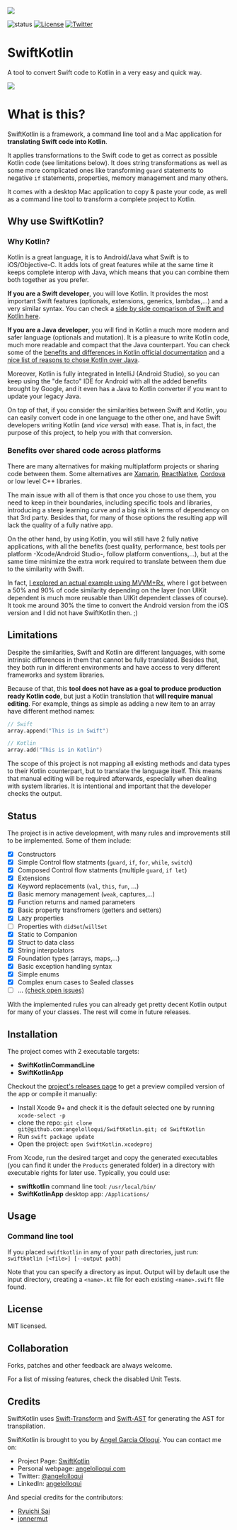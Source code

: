 ![](Assets/logo_small.png)

![status](https://travis-ci.org/angelolloqui/SwiftKotlin.svg?branch=develop)
[![License](https://img.shields.io/badge/license-MIT-lightgrey.svg?maxAge=2592000)](https://opensource.org/licenses/MIT)
[![Twitter](https://img.shields.io/badge/twitter-@angelolloqui-blue.svg?maxAge=2592000)](http://twitter.com/angelolloqui)

# SwiftKotlin

A tool to convert Swift code to Kotlin in a very easy and quick way.

![](Assets/screenshot.png)

# What is this?

SwiftKotlin is a framework, a command line tool and a Mac application for **translating Swift code into Kotlin**.

It applies transformations to the Swift code to get as correct as possible Kotlin code (see limitations below). It does string transformations as well as some more complicated ones like transforming `guard` statements to negative `if` statements, properties, memory management and many others.

It comes with a desktop Mac application to copy & paste your code, as well as a command line tool to transform a complete project to Kotlin.


## Why use SwiftKotlin?

### Why Kotlin?
Kotlin is a great language, it is to Android/Java what Swift is to iOS/Objective-C. It adds lots of great features while at the same time it keeps complete interop with Java, which means that you can combine them both together as you prefer. 

**If you are a Swift developer**, you will love Kotlin. It provides the most important Swift features (optionals, extensions, generics, lambdas,...) and a very similar syntax. You can check a [side by side comparison of Swift and Kotlin here](https://nilhcem.github.io/swift-is-like-kotlin/).

**If you are a Java developer**, you will find in Kotlin a much more modern and safer language (optionals and mutation). It is a pleasure to write Kotlin code, much more readable and compact that the Java counterpart. You can check some of the [benefits and differences in Kotlin official documentation](https://kotlinlang.org/docs/reference/comparison-to-java.html) and a [nice list of reasons to chose Kotlin over Java](https://medium.freecodecamp.com/why-kotlin-is-my-next-programming-language-c25c001e26e3#.hjam7bscd).

Moreover, Kotlin is fully integrated in IntelliJ (Android Studio), so you can keep using the "de facto" IDE for Android with all the added benefits brought by Google, and it even has a Java to Kotlin converter if you want to update your legacy Java.

On top of that, if you consider the similarities between Swift and Kotlin, you can easily convert code in one language to the other one, and have Swift developers writing Kotlin (and *vice versa*) with ease. That is, in fact, the purpose of this project, to help you with that conversion.


### Benefits over shared code across platforms
There are many alternatives for making multiplatform projects or sharing code between them. Some alternatives are [Xamarin](https://www.xamarin.com/), [ReactNative](https://facebook.github.io/react-native/), [Cordova](https://cordova.apache.org/) or low level C++ libraries.

The main issue with all of them is that once you chose to use them, you need to keep in their boundaries, including specific tools and libraries, introducing a steep learning curve and a big risk in terms of dependency on that 3rd party. Besides that, for many of those options the resulting app will lack the quality of a fully native app.

On the other hand, by using Kotlin, you will still have 2 fully native applications, with all the benefits (best quality, performance, best tools per platform -Xcode/Android Studio-, follow platform conventions,...), but at the same time minimize the extra work required to translate between them due to the similarity with Swift. 

In fact, [I explored an actual example using MVVM+Rx](http://angelolloqui.com/blog/38-Swift-vs-Kotlin-for-real-iOS-Android-apps), where I got between a 50% and 90% of code similarity depending on the layer (non UIKit dependent is much more reusable than UIKit dependent classes of course). It took me around 30% the time to convert the Android version from the iOS version and I did not have SwiftKotlin then. ;)


## Limitations
Despite the similarities, Swift and Kotlin are different languages, with some intrinsic differences in them that cannot be fully translated. Besides that, they both run in different environments and have access to very different frameworks and system libraries.

Because of that, this **tool does not have as a goal to produce production ready Kotlin code**, but just a Kotlin translation that **will require manual editing**. For example, things as simple as adding a new item to an array have different method names:

```swift
// Swift
array.append("This is in Swift")
```
```kotlin
// Kotlin
array.add("This is in Kotlin")
```

The scope of this project is not mapping all existing methods and data types to their Kotlin counterpart, but to translate the language itself. This means that manual editing will be required afterwards, especially when dealing with system libraries. It is intentional and important that the developer checks the output.


## Status


The project is in active development, with many rules and improvements still to be implemented. Some of them include:

- [x] Constructors
- [x] Simple Control flow statments (`guard`, `if`, `for`, `while`, `switch`)
- [x] Composed Control flow statments (multiple `guard`, `if let`)
- [x] Extensions
- [x] Keyword replacements (`val`, `this`, `fun`, ...)
- [x] Basic memory management (`weak`, captures,...)
- [x] Function returns and named parameters
- [x] Basic property transfromers (getters and setters)
- [x] Lazy properties 
- [ ] Properties with `didSet`/`willSet`
- [x] Static to Companion
- [x] Struct to data class
- [x] String interpolators
- [x] Foundation types (arrays, maps,...)
- [x] Basic exception handling syntax
- [x] Simple enums
- [x] Complex enum cases to Sealed classes
- [ ] ... [(check open issues)](https://github.com/angelolloqui/SwiftKotlin/issues)

With the implemented rules you can already get pretty decent Kotlin output for many of your classes. The rest will come in future releases.


## Installation

The project comes with 2 executable targets:

- **SwiftKotlinCommandLine**
- **SwiftKotlinApp**

Checkout the [project's releases page](https://github.com/angelolloqui/SwiftKotlin/releases) to get a preview compiled version of the app or compile it manually:

- Install Xcode 9+ and check it is the default selected one by running `xcode-select -p`
- clone the repo: `git clone git@github.com:angelolloqui/SwiftKotlin.git; cd SwiftKotlin`
- Run `swift package update`
- Open the project: `open SwiftKotlin.xcodeproj`

From Xcode, run the desired target and copy the generated executables (you can find it under the `Products` generated folder) in a directory with executable rights for later use. Typically, you could use:

- **swiftkotlin** command line tool: `/usr/local/bin/`
- **SwiftKotlinApp** desktop app: `/Applications/`

## Usage
### Command line tool
If you placed `swiftkotlin` in any of your path directories, just run: `swiftkotlin [<file>] [--output path]`

Note that you can specify a directory as input. Output will by default use the input directory, creating a `<name>.kt` file for each existing `<name>.swift` file found. 


## License

MIT licensed.

## Collaboration

Forks, patches and other feedback are always welcome.

For a list of missing features, check the disabled Unit Tests.


## Credits

SwiftKotlin uses [Swift-Transform](https://github.com/yanagiba/swift-transform) and [Swift-AST](https://github.com/yanagiba/swift-ast) for generating the AST for transpilation.

SwiftKotlin is brought to you by [Angel Garcia Olloqui](http://angelolloqui.com). You can contact me on:

- Project Page: [SwiftKotlin](https://github.com/angelolloqui/SwiftKotlin)
- Personal webpage: [angelolloqui.com](http://angelolloqui.com)
- Twitter: [@angelolloqui](http://twitter.com/angelolloqui)
- LinkedIn: [angelolloqui](http://www.linkedin.com/in/angelolloqui)

And special credits for the contributors:
- [Ryuichi Sai](https://github.com/ryuichis)
- [jonnermut](https://github.com/jonnermut)
